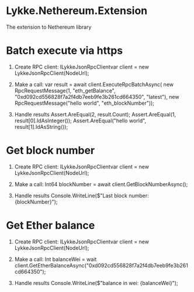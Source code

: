 # Lykke.Nethereum.Extension
The extension to Nethereum library

# Batch execute via https

1. Create RPC client: 
ILykkeJsonRpcClientvar client = new LykkeJsonRpcClient(NodeUrl);

2. Make a call:
var result = await client.ExecuteRpcBatchAsync(
    new RpcRequestMessage(1, "eth_getBalance", "0xd092cd556828f7a2f4db7eeb9fe3b261cd664350", "latest"),
    new RpcRequestMessage("hello world", "eth_blockNumber"));

3. Handle results
Assert.AreEqual(2, result.Count);
Assert.AreEqual(1, result[0].IdAsInteger());
Assert.AreEqual("hello world", result[1].IdAsString());

# Get block number

1. Create RPC client: 
ILykkeJsonRpcClientvar client = new LykkeJsonRpcClient(NodeUrl);

2. Make a call:
Int64 blockNumber = await client.GetBlockNumberAsync();

3. Handle results
Console.WriteLine($"Last block number: {blockNumber}");

# Get Ether balance

1. Create RPC client: 
ILykkeJsonRpcClientvar client = new LykkeJsonRpcClient(NodeUrl);

2. Make a call:
Int balanceWei = wait client.GetEtherBalanceAsync("0xd092cd556828f7a2f4db7eeb9fe3b261cd664350");

3. Handle results
Console.WriteLine($"balance in wei: {balanceWei}");
